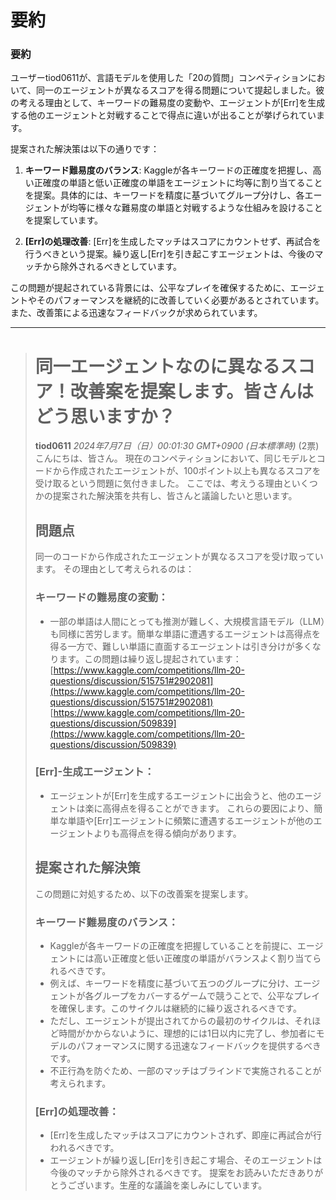 # 要約 
### 要約

ユーザーtiod0611が、言語モデルを使用した「20の質問」コンペティションにおいて、同一のエージェントが異なるスコアを得る問題について提起しました。彼の考える理由として、キーワードの難易度の変動や、エージェントが[Err]を生成する他のエージェントと対戦することで得点に違いが出ることが挙げられています。

提案された解決策は以下の通りです：

1. **キーワード難易度のバランス**: Kaggleが各キーワードの正確度を把握し、高い正確度の単語と低い正確度の単語をエージェントに均等に割り当てることを提案。具体的には、キーワードを精度に基づいてグループ分けし、各エージェントが均等に様々な難易度の単語と対戦するような仕組みを設けることを提案しています。

2. **[Err]の処理改善**: [Err]を生成したマッチはスコアにカウントせず、再試合を行うべきという提案。繰り返し[Err]を引き起こすエージェントは、今後のマッチから除外されるべきとしています。

この問題が提起されている背景には、公平なプレイを確保するために、エージェントやそのパフォーマンスを継続的に改善していく必要があるとされています。また、改善策による迅速なフィードバックが求められています。

---
> # 同一エージェントなのに異なるスコア！改善案を提案します。皆さんはどう思いますか？
> **tiod0611** *2024年7月7日（日）00:01:30 GMT+0900 (日本標準時)* (2票)
> こんにちは、皆さん。
> 現在のコンペティションにおいて、同じモデルとコードから作成されたエージェントが、100ポイント以上も異なるスコアを受け取るという問題に気付きました。
> ここでは、考えうる理由といくつかの提案された解決策を共有し、皆さんと議論したいと思います。
> ## 問題点
> 同一のコードから作成されたエージェントが異なるスコアを受け取っています。
> その理由として考えられるのは：
> ### キーワードの難易度の変動：
> - 一部の単語は人間にとっても推測が難しく、大規模言語モデル（LLM）も同様に苦労します。簡単な単語に遭遇するエージェントは高得点を得る一方で、難しい単語に直面するエージェントは引き分けが多くなります。この問題は繰り返し提起されています：
> [https://www.kaggle.com/competitions/llm-20-questions/discussion/515751#2902081](https://www.kaggle.com/competitions/llm-20-questions/discussion/515751#2902081)
> [https://www.kaggle.com/competitions/llm-20-questions/discussion/509839](https://www.kaggle.com/competitions/llm-20-questions/discussion/509839)
> ### [Err]-生成エージェント：
> - エージェントが[Err]を生成するエージェントに出会うと、他のエージェントは楽に高得点を得ることができます。
> これらの要因により、簡単な単語や[Err]エージェントに頻繁に遭遇するエージェントが他のエージェントよりも高得点を得る傾向があります。
> ## 提案された解決策
> この問題に対処するため、以下の改善案を提案します。
> ### キーワード難易度のバランス：
> - Kaggleが各キーワードの正確度を把握していることを前提に、エージェントには高い正確度と低い正確度の単語がバランスよく割り当てられるべきです。
> - 例えば、キーワードを精度に基づいて五つのグループに分け、エージェントが各グループをカバーするゲームで競うことで、公平なプレイを確保します。このサイクルは継続的に繰り返されるべきです。
> - ただし、エージェントが提出されてからの最初のサイクルは、それほど時間がかからないように、理想的には1日以内に完了し、参加者にモデルのパフォーマンスに関する迅速なフィードバックを提供するべきです。
> - 不正行為を防ぐため、一部のマッチはブラインドで実施されることが考えられます。
> ### [Err]の処理改善：
> - [Err]を生成したマッチはスコアにカウントされず、即座に再試合が行われるべきです。
> - エージェントが繰り返し[Err]を引き起こす場合、そのエージェントは今後のマッチから除外されるべきです。
> 提案をお読みいただきありがとうございます。生産的な議論を楽しみにしています。
